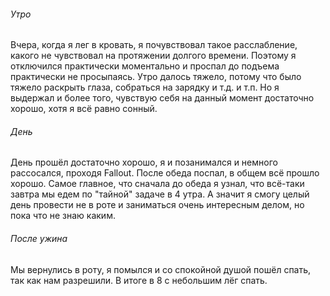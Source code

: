 ###### Утро
Вчера, когда я лег в кровать, я почувствовал такое расслабление, какого не чувствовал на протяжении долгого времени. Поэтому я отключился практически моментально и проспал до подъема практически не просыпаясь.
Утро далось тяжело, потому что было тяжело раскрыть глаза, собраться на зарядку и т.д. и т.п. Но я выдержал и более того, чувствую себя на данный момент достаточно хорошо, хотя я всё равно сонный. 
###### День
День прошёл достаточно хорошо, я и позанимался и немного рассосался, проходя Fallout. После обеда поспал, в общем всё прошло хорошо.
Самое главное, что сначала до обеда я узнал, что всё-таки завтра мы едем по "тайной" задаче в 4 утра. А значит я смогу целый день провести не в роте и заниматься очень интересным делом, но пока что не знаю каким.
###### После ужина
Мы вернулись в роту, я помылся и со спокойной душой пошёл спать, так как нам разрешили. В итоге в 8 с небольшим лёг спать. 